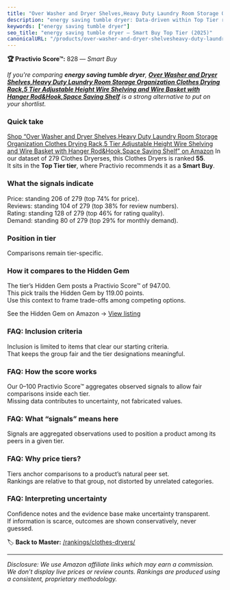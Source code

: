 ```yaml
---
title: "Over Washer and Dryer Shelves,Heavy Duty Laundry Room Storage Organization Clothes Drying Rack,5 Tier Adjustable Height Wire Shelving and Wire Basket with Hanger Rod&Hook,Space Saving Shelf"
description: "energy saving tumble dryer: Data-driven within Top Tier ranking using the Practivio Score™. Positioned by quality, value, demand, findability, momentum."
keywords: ["energy saving tumble dryer"]
seo_title: "energy saving tumble dryer — Smart Buy Top Tier (2025)"
canonicalURL: "/products/over-washer-and-dryer-shelvesheavy-duty-laundry-room-storage-organization-clothes-drying-rack5-tier-adjustable-height-wire-shelving-and-wire-basket-with-hanger-rodhookspace-saving-shelf-B0CLY9H5DX/"
---
```


**🏆 Practivio Score™:** 828 — _Smart Buy_


*If you're comparing **energy saving tumble dryer**, **[Over Washer and Dryer Shelves,Heavy Duty Laundry Room Storage Organization Clothes Drying Rack,5 Tier Adjustable Height Wire Shelving and Wire Basket with Hanger Rod&Hook,Space Saving Shelf](https://www.amazon.com/dp/B0CLY9H5DX?tag=practivio-20)** is a strong alternative to put on your shortlist.*
### Quick take
[Shop “Over Washer and Dryer Shelves,Heavy Duty Laundry Room Storage Organization Clothes Drying Rack,5 Tier Adjustable Height Wire Shelving and Wire Basket with Hanger Rod&Hook,Space Saving Shelf” on Amazon](https://www.amazon.com/dp/B0CLY9H5DX?tag=practivio-20)
In our dataset of 279 Clothes Dryerses, this Clothes Dryers is ranked **55**.  
It sits in the **Top Tier tier**, where Practivio recommends it as a **Smart Buy**.

### What the signals indicate
Price: standing 206 of 279 (top 74% for price).  
Reviews: standing 104 of 279 (top 38% for review numbers).  
Rating: standing 128 of 279 (top 46% for rating quality).  
Demand: standing 80 of 279 (top 29% for monthly demand).

### Position in tier
Comparisons remain tier-specific.

### How it compares to the Hidden Gem
The tier’s Hidden Gem posts a Practivio Score™ of 947.00.  
This pick trails the Hidden Gem by 119.00 points.  
Use this context to frame trade-offs among competing options.  

See the Hidden Gem on Amazon → [View listing](https://www.amazon.com/dp/B007P3N9O4?tag=practivio-20)

### FAQ: Inclusion criteria
Inclusion is limited to items that clear our starting criteria.  
That keeps the group fair and the tier designations meaningful.

### FAQ: How the score works
Our 0–100 Practivio Score™ aggregates observed signals to allow fair comparisons inside each tier.  
Missing data contributes to uncertainty, not fabricated values.

### FAQ: What “signals” means here
Signals are aggregated observations used to position a product among its peers in a given tier.

### FAQ: Why price tiers?
Tiers anchor comparisons to a product’s natural peer set.  
Rankings are relative to that group, not distorted by unrelated categories.

### FAQ: Interpreting uncertainty
Confidence notes and the evidence base make uncertainty transparent.  
If information is scarce, outcomes are shown conservatively, never guessed.


🏷️ **Back to Master:** [/rankings/clothes-dryers/](/rankings/clothes-dryers/)

---
_Disclosure: We use Amazon affiliate links which may earn a commission. We don’t display live prices or review counts. Rankings are produced using a consistent, proprietary methodology._
